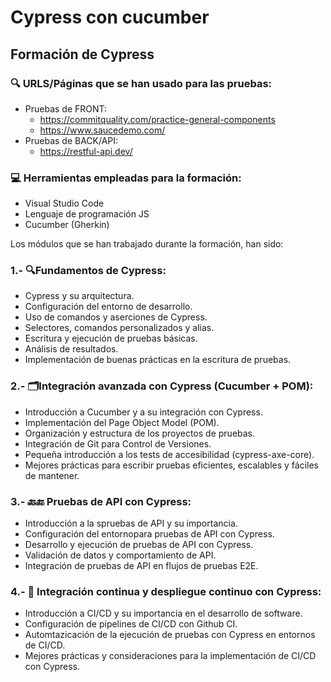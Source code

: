 # **Cypress con cucumber**

## Formación de Cypress 

### 🔍 URLS/Páginas que se han usado para las pruebas: 
- Pruebas de FRONT:
  - https://commitquality.com/practice-general-components
  - https://www.saucedemo.com/
- Pruebas de BACK/API:
  - https://restful-api.dev/
 
### 💻 Herramientas empleadas para la formación:
- Visual Studio Code
- Lenguaje de programación JS
- Cucumber (Gherkin)

Los módulos que se han trabajado durante la formación, han sido: 

### 1.- 🔍Fundamentos de Cypress:

- Cypress y su arquitectura.
- Configuración del entorno de desarrollo.
- Uso de comandos y aserciones de Cypress.
- Selectores, comandos personalizados y alias.
- Escritura y ejecución de pruebas básicas.
- Análisis de resultados.
- Implementación de buenas prácticas en la escritura de pruebas.

### 2.- 🗂️Integración avanzada con Cypress (Cucumber + POM):

- Introducción a Cucumber y a su integración con Cypress.
- Implementación del Page Object Model (POM).
- Organización y estructura de los proyectos de pruebas.
- Integración de Git para Control de Versiones.
- Pequeña introducción a los tests de accesibilidad (cypress-axe-core).
- Mejores prácticas para escribir pruebas eficientes, escalables y fáciles de mantener.

### 3.- 🔙🔚 Pruebas de API con Cypress:

- Introducción a la spruebas de API y su importancia.
- Configuración del entornopara pruebas de API con Cypress.
- Desarrollo y ejecución de pruebas de API con Cypress.
- Validación de datos y comportamiento de API.
- Integración de pruebas de API en flujos de pruebas E2E.

### 4.- 🚀 Integración continua y despliegue continuo con Cypress:

- Introducción a CI/CD y su importancia en el desarrollo de software.
- Configuración de pipelines de CI/CD con Github CI.
- Automtazicación de la ejecución de pruebas con Cypress en entornos de CI/CD.
- Mejores prácticas y consideraciones para la implementación de CI/CD con Cypress.

 
